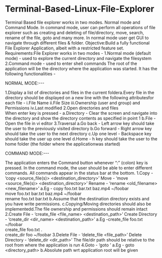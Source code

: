 # Terminal-Based-Linux-File-Explorer
Terminal Based file explorer works in two modes. Normal mode and Command Mode. In command mode, user can perform all operations of file explorer such as creating and deleting of file/directory, move, search, rename of the file, goto and many more. In normal mode user get GUI to navigate through different files &amp; folder.
Objective:Build a fully functional File Explorer Application, albeit with a restricted feature set.
Requirements:File Explorer works in two modes -
  1.Normal mode (default mode) - used to explore the current directory and navigate the filesystem
  2.Command mode - used to enter shell commands
  The root of the application will be the directory where the application was started.
It has the following functionalities -

NORMAL MODE:---

  1.Display a list of directories and files in the current foldera.Every file in the directory should be displayed on a new line with the following attributesfor each file -
      i.File Name
      ii.File Size
      iii.Ownership (user and group) and Permissions
      iv.Last modified
  2.Open directories and files      
    When enter key is pressed -
      a.Directory - Clear the screen and navigate into the directory and show the directory contents as specified in point 1
      b.File - Open the file in vi editor
  3.Traversal
      a.Go back - Left arrow key should take the user to the previously visited directory
      b.Go forward - Right arrow key should take the user to the next directory
      c.Up one level - Backspace key should take the user up one level
      d.Home - ​h​ key should take the user to the home folder (the folder where the applicationwas started)

COMMAND MODE:---

  The application enters the Command button whenever “:” (colon) key is pressed. In the command mode, the user should be able to enter different commands. All commands appear in the status bar at the bottom.
  1.Copy - ‘copy <source_file(s)> <destination_directory>’
    Move - ‘move <source_file(s)> <destination_directory>’
    Rename - ‘rename <old_filename> <new_filename>’
      a.Eg - copy foo.txt bar.txt baz.mp4 ~/foobar   
             move foo.txt bar.txt baz.mp4 ~/foobar   
             rename foo.txt bar.txt
      b.Assume that the destination directory exists and you have write permissions.
      c.Copying/Moving directories should also be implementedd.The file ownership and permissions should remain intact
  2.Create File - ‘create_file <file_name> <destination_path>’
    Create Directory - ‘create_dir <dir_name> <destination_path>’
      a.Eg -create_file foo.txt ~/foobar   
            create_file foo.txt .   
            create_dir foo ~/foobar
  3.Delete File - ‘delete_file <file_path>’
    Delete Directory - ‘delete_dir <dir_path>’
    The file/dir path should be relative to the root from where the application is run
  4.Goto - ‘goto <location>’
    a.Eg - goto <directory_path>
    b.Absolute path wrt application root will be given

